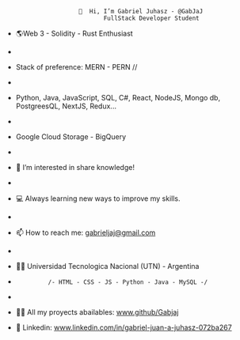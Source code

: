                          👋  Hi, I’m Gabriel Juhasz - @GabJaJ
                                FullStack Developer Student
                         
-  🌎Web 3 - Solidity - Rust Enthusiast 
-
- Stack of preference: MERN - PERN // 
-
- Python, Java, JavaScript, SQL, C#, React, NodeJS, Mongo db, PostgreesQL, NextJS, Redux...
-
- Google Cloud Storage - BigQuery
- 
- 🔎  I’m interested in share knowledge!
- 
- 💻  Always learning new ways to improve my skills. 
- 
- 📫  How to reach me: gabrieljaj@gmail.com
- 
- 👨‍🎓 Universidad Tecnologica Nacional (UTN) - Argentina
-              /- HTML - CSS - JS - Python - Java - MySQL -/
-              
- 👨‍💻 All my proyects abailables: www.github/Gabjaj

- 💬 Linkedin:  www.linkedin.com/in/gabriel-juan-a-juhasz-072ba267

